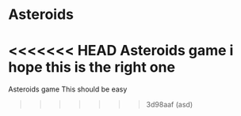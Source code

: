 # Asteroids
<<<<<<< HEAD
Asteroids game i hope this is the right one
=======
Asteroids game
This should be easy
>>>>>>> 3d98aaf (asd)
